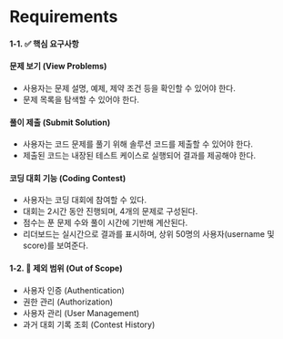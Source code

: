 # Requirements

#### 1-1. ✅ 핵심 요구사항

#### 문제 보기 (View Problems)

* 사용자는 문제 설명, 예제, 제약 조건 등을 확인할 수 있어야 한다.
* 문제 목록을 탐색할 수 있어야 한다.

#### 풀이 제출 (Submit Solution)

* 사용자는 코드 문제를 풀기 위해 솔루션 코드를 제출할 수 있어야 한다.
* 제출된 코드는 내장된 테스트 케이스로 실행되어 결과를 제공해야 한다.

#### 코딩 대회 기능 (Coding Contest)

* 사용자는 코딩 대회에 참여할 수 있다.
* 대회는 2시간 동안 진행되며, 4개의 문제로 구성된다.
* 점수는 푼 문제 수와 풀이 시간에 기반해 계산된다.
* 리더보드는 실시간으로 결과를 표시하며, 상위 50명의 사용자(username 및 score)를 보여준다.

#### 1-2. 🚫 제외 범위 (Out of Scope)

* 사용자 인증 (Authentication)
* 권한 관리 (Authorization)
* 사용자 관리 (User Management)
* 과거 대회 기록 조회 (Contest History)
